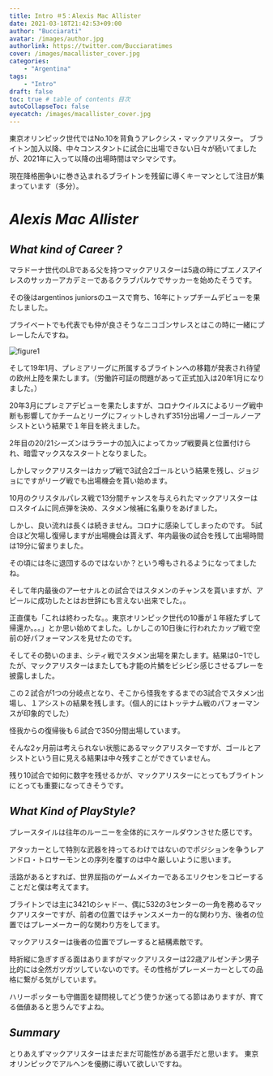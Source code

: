 ```yaml
---
title: Intro ＃5：Alexis Mac Allister
date: 2021-03-18T21:42:53+09:00
author: "Bucciarati"
avatar: /images/author.jpg
authorlink: https://twitter.com/Bucciaratimes
cover: /images/macallister_cover.jpg
categories:
    - "Argentina"
tags: 
    - "Intro"
draft: false
toc: true # table of contents 目次
autoCollapseToc: false
eyecatch: /images/macallister_cover.jpg
---
```


東京オリンピック世代ではNo.10を背負うアレクシス・マックアリスター。
ブライトン加入以降、中々コンスタントに試合に出場できない日々が続いてましたが、2021年に入って以降の出場時間はマシマシです。

現在降格圏争いに巻き込まれるブライトンを残留に導くキーマンとして注目が集まっています（多分）。

# _Alexis Mac Allister_

## _What kind of Career ?_

マラドーナ世代のLBである父を持つマックアリスターは5歳の時にブエノスアイレスのサッカーアカデミーであるクラブパルケでサッカーを始めたそうです。

その後はargentinos juniorsのユースで育ち、16年にトップチームデビューを果たしました。

プライベートでも代表でも仲が良さそうなニコゴンサレスとはこの時に一緒にプレーしたんですね。

![figure1](/images/macnico.jpeg)

そして19年1月、プレミアリーグに所属するブライトンへの移籍が発表され待望の欧州上陸を果たします。（労働許可証の問題があって正式加入は20年1月になりました。）

20年3月にプレミアデビューを果たしますが、コロナウイルスによるリーグ戦中断も影響してかチームとリーグにフィットしきれず351分出場ノーゴールノーアシストという結果で１年目を終えました。

2年目の20/21シーズンはララーナの加入によってカップ戦要員と位置付けられ、暗雲マックスなスタートとなりました。

しかしマックアリスターはカップ戦で3試合2ゴールという結果を残し、ジョジョにですがリーグ戦でも出場機会を貰い始めます。

10月のクリスタルパレス戦で13分間チャンスを与えられたマックアリスターはロスタイムに同点弾を決め、スタメン候補に名乗りをあげました。

しかし、良い流れは長くは続きません。コロナに感染してしまったのです。
5試合ほど欠場し復帰しますが出場機会は貰えず、年内最後の試合を残して出場時間は19分に留まりました。

その頃には冬に退団するのではないか？という噂もされるようになってましたね。

そして年内最後のアーセナルとの試合ではスタメンのチャンスを貰いますが、アピールに成功したとはお世辞にも言えない出来でした。。

正直僕も「これは終わったな。。東京オリンピック世代の10番が１年経たずして帰還か。。。」とか思い始めてました。しかしこの10日後に行われたカップ戦で空前の好パフォーマンスを見せたのです。

そしてその勢いのまま、シティ戦でスタメン出場を果たします。結果は0−1でしたが、マックアリスターはまたしても才能の片鱗をビシビシ感じさせるプレーを披露しました。

この２試合が1つの分岐点となり、そこから怪我をするまでの3試合でスタメン出場し、１アシストの結果を残します。（個人的にはトッテナム戦のパフォーマンスが印象的でした）

怪我からの復帰後も６試合で350分間出場しています。

そんな2ヶ月前は考えられない状態にあるマックアリスターですが、ゴールとアシストという目に見える結果は中々残すことができていません。

残り10試合で如何に数字を残せるかが、マックアリスターにとってもブライトンにとっても重要になってきそうです。

## _What Kind of PlayStyle?_

プレースタイルは往年のルーニーを全体的にスケールダウンさせた感じです。

アタッカーとして特別な武器を持ってるわけではないのでポジションを争うレアンドロ・トロサーモンとの序列を覆すのは中々厳しいように思います。

活路があるとすれば、世界屈指のゲームメイカーであるエリクセンをコピーすることだと僕は考えてます。

ブライトンでは主に3421のシャドー、偶に532の3センターの一角を務めるマックアリスターですが、前者の位置ではチャンスメーカー的な関わり方、後者の位置ではプレーメーカー的な関わり方をしてます。

マックアリスターは後者の位置でプレーすると結構素敵です。

時折縦に急ぎすぎる面はありますがマックアリスターは22歳アルゼンチン男子比的には全然ガツガツしていないのです。その性格がプレーメーカーとしての品格に繋がる気がしています。

ハリーポッターも守備面を疑問視してどう使うか迷ってる節はありますが、育てる価値あると思うんですよね。

## _Summary_

とりあえずマックアリスターはまだまだ可能性がある選手だと思います。
東京オリンピックでアルヘンを優勝に導いて欲しいですね。
